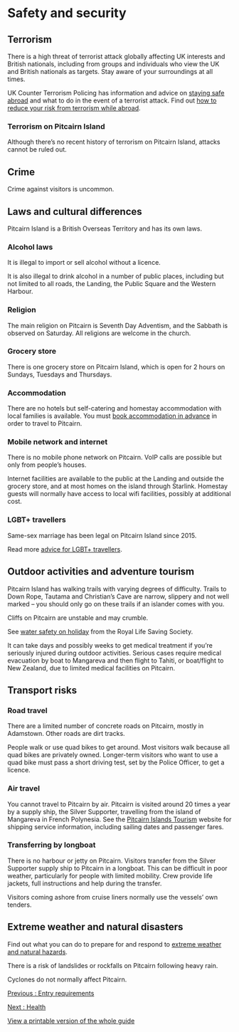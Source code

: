 # Safety and security

## Terrorism

There is a high threat of terrorist attack globally affecting UK interests and British nationals, including from groups and individuals who view the UK and British nationals as targets. Stay aware of your surroundings at all times.

UK Counter Terrorism Policing has information and advice on [staying safe abroad](https://www.counterterrorism.police.uk/safetyadvice/) and what to do in the event of a terrorist attack. Find out [how to reduce your risk from terrorism while abroad](https://www.gov.uk/guidance/reduce-your-risk-from-terrorism-while-abroad).

### Terrorism on Pitcairn Island

Although there’s no recent history of terrorism on Pitcairn Island, attacks cannot be ruled out.

## Crime

Crime against visitors is uncommon.

## Laws and cultural differences

Pitcairn Island is a British Overseas Territory and has its own laws.

### Alcohol laws

It is illegal to import or sell alcohol without a licence.

It is also illegal to drink alcohol in a number of public places, including but not limited to all roads, the Landing, the Public Square and the Western Harbour.

### Religion

The main religion on Pitcairn is Seventh Day Adventism, and the Sabbath is observed on Saturday. All religions are welcome in the church.

### Grocery store

There is one grocery store on Pitcairn Island, which is open for 2 hours on Sundays, Tuesdays and Thursdays.

### Accommodation

There are no hotels but self-catering and homestay accommodation with local families is available. You must [book accommodation in advance](https://www.visitpitcairn.pn/where-to-stay) in order to travel to Pitcairn.

### Mobile network and internet

There is no mobile phone network on Pitcairn. VoIP calls are possible but only from people’s houses.

Internet facilities are available to the public at the Landing and outside the grocery store, and at most homes on the island through Starlink. Homestay guests will normally have access to local wifi facilities, possibly at additional cost.

### LGBT+ travellers

Same-sex marriage has been legal on Pitcairn Island since 2015.

Read more [advice for LGBT+ travellers](https://www.gov.uk/lesbian-gay-bisexual-and-transgender-foreign-travel-advice).

## Outdoor activities and adventure tourism

Pitcairn Island has walking trails with varying degrees of difficulty. Trails to Down Rope, Tautama and Christian’s Cave are narrow, slippery and not well marked – you should only go on these trails if an islander comes with you.

Cliffs on Pitcairn are unstable and may crumble.

See [water safety on holiday](https://www.rlss.org.uk/safety-on-holiday) from the Royal Life Saving Society.

It can take days and possibly weeks to get medical treatment if you’re seriously injured during outdoor activities. Serious cases require medical evacuation by boat to Mangareva and then flight to Tahiti, or boat/flight to New Zealand, due to limited medical facilities on Pitcairn.

## Transport risks

### Road travel

There are a limited number of concrete roads on Pitcairn, mostly in Adamstown. Other roads are dirt tracks.

People walk or use quad bikes to get around. Most visitors walk because all quad bikes are privately owned. Longer-term visitors who want to use a quad bike must pass a short driving test, set by the Police Officer, to get a licence.

### Air travel

You cannot travel to Pitcairn by air. Pitcairn is visited around 20 times a year by a supply ship, the Silver Supporter, travelling from the island of Mangareva in French Polynesia. See the [Pitcairn Islands Tourism](https://www.visitpitcairn.pn/) website for shipping service information, including sailing dates and passenger fares.

### Transferring by longboat

There is no harbour or jetty on Pitcairn. Visitors transfer from the Silver Supporter supply ship to Pitcairn in a longboat. This can be difficult in poor weather, particularly for people with limited mobility. Crew provide life jackets, full instructions and help during the transfer.

Visitors coming ashore from cruise liners normally use the vessels’ own tenders.

## Extreme weather and natural disasters

Find out what you can do to prepare for and respond to [extreme weather and natural hazards](https://www.gov.uk/guidance/tropical-cyclones).

There is a risk of landslides or rockfalls on Pitcairn following heavy rain.

Cyclones do not normally affect Pitcairn.

[Previous
:
Entry requirements](/foreign-travel-advice/pitcairn-island/entry-requirements)

[Next
:
Health](/foreign-travel-advice/pitcairn-island/health)

[View a printable version of the whole guide](/foreign-travel-advice/pitcairn-island/print)